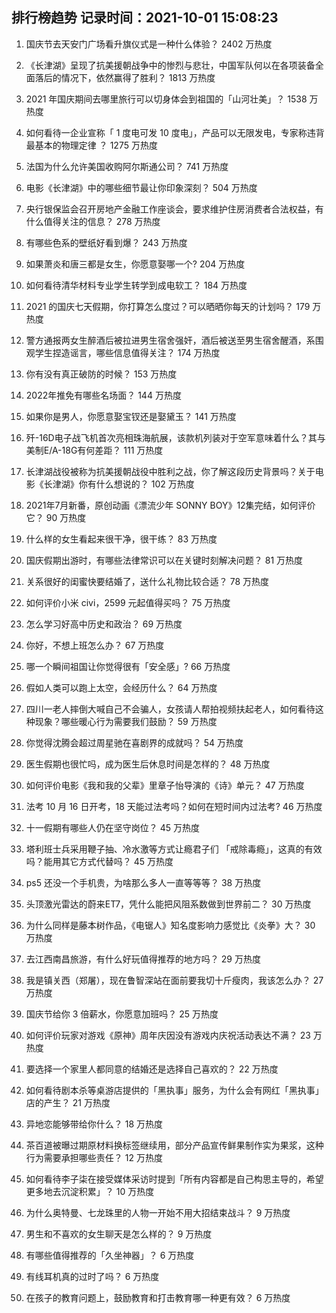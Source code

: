 
## 排行榜趋势 记录时间：2021-10-01 15:08:23
  
  1. 国庆节去天安门广场看升旗仪式是一种什么体验？ 2402 万热度
    
  2. 《长津湖》呈现了抗美援朝战争中的惨烈与悲壮，中国军队何以在各项装备全面落后的情况下，依然赢得了胜利？ 1813 万热度
    
  3. 2021 年国庆期间去哪里旅行可以切身体会到祖国的「山河壮美」？ 1538 万热度
    
  4. 如何看待一企业宣称「 1 度电可发 10 度电」，产品可以无限发电，专家称违背最基本的物理定律 ？ 1275 万热度
    
  5. 法国为什么允许美国收购阿尔斯通公司？ 741 万热度
    
  6. 电影《长津湖》中的哪些细节最让你印象深刻？ 504 万热度
    
  7. 央行银保监会召开房地产金融工作座谈会，要求维护住房消费者合法权益，有什么值得关注的信息？ 278 万热度
    
  8. 有哪些色系的壁纸好看到爆？ 243 万热度
    
  9. 如果萧炎和唐三都是女生，你愿意娶哪一个? 204 万热度
    
  10. 如何看待清华材料专业学生转学到成电软工？ 184 万热度
    
  11. 2021 的国庆七天假期，你打算怎么度过？可以晒晒你每天的计划吗？ 179 万热度
    
  12. 警方通报两女生醉酒后被拉进男生宿舍强奸，酒后被送至男生宿舍醒酒，系围观学生捏造谣言，哪些信息值得关注？ 174 万热度
    
  13. 你有没有真正破防的时候？ 153 万热度
    
  14. 2022年推免有哪些名场面？ 144 万热度
    
  15. 如果你是男人，你愿意娶宝钗还是娶黛玉？ 141 万热度
    
  16. 歼-16D电子战飞机首次亮相珠海航展，该款机列装对于空军意味着什么？其与美制E/A-18G有何差距？ 111 万热度
    
  17. 长津湖战役被称为抗美援朝战役中胜利之战，你了解这段历史背景吗？关于电影《长津湖》你有什么想说的？ 102 万热度
    
  18. 2021年7月新番，原创动画《漂流少年 SONNY BOY》12集完结，如何评价它？ 90 万热度
    
  19. 什么样的女生看起来很干净，很干练？ 83 万热度
    
  20. 国庆假期出游时，有哪些法律常识可以在关键时刻解决问题？ 81 万热度
    
  21. 关系很好的闺蜜快要结婚了，送什么礼物比较合适？ 78 万热度
    
  22. 如何评价小米 civi，2599 元起值得买吗？ 75 万热度
    
  23. 怎么学习好高中历史和政治？ 69 万热度
    
  24. 你好，不想上班怎么办？ 67 万热度
    
  25. 哪一个瞬间祖国让你觉得很有「安全感」? 66 万热度
    
  26. 假如人类可以跑上太空，会经历什么？ 64 万热度
    
  27. 四川一老人摔倒大喊自己不会骗人，女孩请人帮拍视频扶起老人，如何看待这种现象？哪些暖心行为需要我们鼓励？ 59 万热度
    
  28. 你觉得沈腾会超过周星驰在喜剧界的成就吗？ 54 万热度
    
  29. 医生假期也很忙吗，成为医生后休息时间是怎样的？ 48 万热度
    
  30. 如何评价电影《我和我的父辈》里章子怡导演的《诗》单元？ 47 万热度
    
  31. 法考 10 月 16 日开考，18 天能过法考吗？如何在短时间内过法考? 46 万热度
    
  32. 十一假期有哪些人仍在坚守岗位？ 45 万热度
    
  33. 塔利班士兵采用鞭子抽、冷水激等方式让瘾君子们 「戒除毒瘾」，这真的有效吗？能用其它方式代替吗？ 45 万热度
    
  34. ps5 还没一个手机贵，为啥那么多人一直等等等？ 38 万热度
    
  35. 头顶激光雷达的蔚来ET7，凭什么能把风阻系数做到世界前二？ 30 万热度
    
  36. 为什么同样是藤本树作品，《电锯人》知名度影响力感觉比《炎拳》大？ 30 万热度
    
  37. 去江西南昌旅游，有什么好玩值得推荐的地方吗？ 29 万热度
    
  38. 我是镇关西（郑屠），现在鲁智深站在面前要我切十斤瘦肉，我该怎么办？ 27 万热度
    
  39. 国庆节给你 3 倍薪水，你愿意加班吗？ 25 万热度
    
  40. 如何评价玩家对游戏《原神》周年庆因没有游戏内庆祝活动表达不满？ 23 万热度
    
  41. 要选择一个家里人都同意的结婚还是选择自己喜欢的？ 22 万热度
    
  42. 如何看待剧本杀等桌游店提供的「黑执事」服务，为什么会有网红「黑执事」店的产生？ 21 万热度
    
  43. 异地恋能够带给你什么？ 18 万热度
    
  44. 茶百道被曝过期原材料换标签继续用，部分产品宣传鲜果制作实为果浆，这种行为需要承担哪些责任？ 12 万热度
    
  45. 如何看待李子柒在接受媒体采访时提到「所有内容都是自己构思主导的，希望更多地去沉淀积累」？ 10 万热度
    
  46. 为什么奥特曼、七龙珠里的人物一开始不用大招结束战斗？ 9 万热度
    
  47. 男生和不喜欢的女生聊天是怎么样的？ 9 万热度
    
  48. 有哪些值得推荐的「久坐神器」？ 6 万热度
    
  49. 有线耳机真的过时了吗？ 6 万热度
    
  50. 在孩子的教育问题上，鼓励教育和打击教育哪一种更有效？ 6 万热度
    